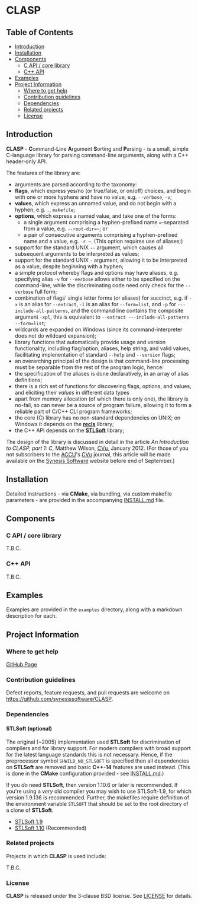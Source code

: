 # CLASP <!-- omit in toc -->

## Table of Contents <!-- omit in toc -->

- [Introduction](#introduction)
- [Installation](#installation)
- [Components](#components)
  - [C API / core library](#c-api--core-library)
  - [C++ API](#c-api)
- [Examples](#examples)
- [Project Information](#project-information)
  - [Where to get help](#where-to-get-help)
  - [Contribution guidelines](#contribution-guidelines)
  - [Dependencies](#dependencies)
  - [Related projects](#related-projects)
  - [License](#license)


## Introduction

**CLASP** - **C**ommand-**L**ine **A**rgument **S**orting and **P**arsing - is a small, simple
C-language library for parsing command-line arguments, along with a C++
header-only API.

The features of the library are:

- arguments are parsed according to the taxonomy:
 - **flags**, which express yes/no (or true/false, or on/off) choices, and begin with one or more hyphens and have no value, e.g. ```--verbose```, ```-v```;
 - **values**, which express an unnamed value, and do not begin with a hyphen, e.g. ```.```, ```makefile```;
 - **options**, which express a named value, and take one of the forms:
    - a single argument comprising a hyphen-prefixed name ```=```-separated from a value, e.g.  ```--root-dir=~```; or
    - a pair of consecutive arguments comprising a hyphen-prefixed name and a value, e.g. ```-r ~```. (This option requires use of aliases;)
- support for the standard UNIX ```--``` argument, which causes all subsequent arguments to be interpreted as values;
- support for the standard UNIX ```-``` argument, allowing it to be interpreted as a value, despite beginning with a hyphen;
- a simple protocol whereby flags and options may have aliases, e.g. specifying alias ```-v``` for ```--verbose``` allows either to be specified on the command-line, while the discriminating code need only check for the ```--verbose``` full form;
- combination of flags' single letter forms (or aliases) for succinct, e.g. if ```-x``` is an alias for ```--extract```, ```-l``` is an alias for ```--form=list```, and ```-p``` for ```---include-all-patterns```, and the command line contains the composite argument ```-xpl```, this is equivalent to ```--extract ---include-all-patterns --form=list```;
- wildcards are expanded on Windows (since its command-interpreter does not do wildcard expansion);
- library functions that automatically provide usage and version functionality, including flag/option, aliases, help string, and valid values, facilitating implenentation of standard ```--help``` and ```--version``` flags;
- an overarching principal of the design is that command-line processing must be separable from the rest of the program logic, hence:
 - the specification of the aliases is done declaratively, in an array of alias definitions;
 - there is a rich set of functions for discovering flags, options, and values, and eliciting their _values_ in different data types
- apart from memory allocation (of which there is only one), the library is no-fail, so can never be a source of program failure, allowing it to form a reliable part of C/C++ CLI program frameworks;
- the core (C) library has no non-standard dependencies on UNIX; on Windows it depends on the [**recls**](http://sourceforge.net/projects/recls/) library;
- the C++ API depends on the [**STLSoft**](http://sourceforge.net/projects/stlsoft/) library;


The design of the library is discussed in detail in the article _An Introduction to CLASP, part 1: C_, Matthew Wilson, [CVu](http://accu.org/index.php/journals/c77/), January 2012. (For those of you not subscribers to the [ACCU](http://accu.org/)'s [CVu](http://accu.org/index.php/journals/c77/) journal, this article will be made available on the [Synesis Software](http://www.synesis.com.au) website before end of September.)


## Installation

Detailed instructions - via **CMake**, via bundling, via custom makefile
parameters - are provided in the accompanying [INSTALL.md](./INSTALL.md)
file.


## Components

### C API / core library

T.B.C.


### C++ API

T.B.C.


## Examples

Examples are provided in the ```examples``` directory, along with a markdown description for each.


## Project Information

### Where to get help

[GitHub Page](https://github.com/synesissoftware/CLASP "GitHub Page")


### Contribution guidelines

Defect reports, feature requests, and pull requests are welcome on https://github.com/synesissoftware/CLASP.


### Dependencies

#### STLSoft (optional) <!-- omit in toc -->

The original (~2005) implementation used **STLSoft** for discrimination of compilers and for library support. For modern compilers with broad support for the latest language standards this is not necessary. Hence, if the preprocessor symbol `SHWILD_NO_STLSOFT` is specified then all dependencies on **STLSoft** are removed and basic **C++-14** features are used instead. (This is done in the **CMake** configuration provided - see [INSTALL.md](./INSTALL.md).)

If you _do_ need **STLSoft**, then version 1.10.6 or later is recommended. If you're using a _very_ old compiler you may wish to use STLSoft-1.9, for which version 1.9.136 is recommended. Further, the makefiles require definition of the environment variable `STLSOFT` that should be set to the root directory of a clone of **STLSoft**.

* [STLSoft 1.9](http://github.com/synesissoftware/STLSoft-1.9/)
* [STLSoft 1.10](http://github.com/synesissoftware/STLSoft-1.10/) (Recommended)


### Related projects

Projects in which **CLASP** is used include:

T.B.C.


### License

**CLASP** is released under the 3-clause BSD license. See [LICENSE](./LICENSE) for details.


<!-- ########################### end of file ########################### -->

